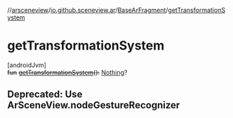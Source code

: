 //[arsceneview](../../../index.md)/[io.github.sceneview.ar](../index.md)/[BaseArFragment](index.md)/[getTransformationSystem](get-transformation-system.md)

# getTransformationSystem

[androidJvm]\
~~fun~~ [~~getTransformationSystem~~](get-transformation-system.md)~~(~~~~)~~~~:~~ [Nothing](https://kotlinlang.org/api/latest/jvm/stdlib/kotlin/-nothing/index.html)?

##  Deprecated: Use ArSceneView.nodeGestureRecognizer
